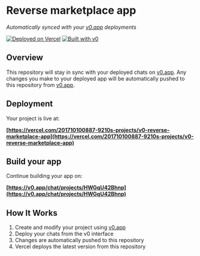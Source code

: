 # Reverse marketplace app

*Automatically synced with your [v0.app](https://v0.app) deployments*

[![Deployed on Vercel](https://img.shields.io/badge/Deployed%20on-Vercel-black?style=for-the-badge&logo=vercel)](https://vercel.com/201710100887-9210s-projects/v0-reverse-marketplace-app)
[![Built with v0](https://img.shields.io/badge/Built%20with-v0.app-black?style=for-the-badge)](https://v0.app/chat/projects/HWGqU42Bhnp)

## Overview

This repository will stay in sync with your deployed chats on [v0.app](https://v0.app).
Any changes you make to your deployed app will be automatically pushed to this repository from [v0.app](https://v0.app).

## Deployment

Your project is live at:

**[https://vercel.com/201710100887-9210s-projects/v0-reverse-marketplace-app](https://vercel.com/201710100887-9210s-projects/v0-reverse-marketplace-app)**

## Build your app

Continue building your app on:

**[https://v0.app/chat/projects/HWGqU42Bhnp](https://v0.app/chat/projects/HWGqU42Bhnp)**

## How It Works

1. Create and modify your project using [v0.app](https://v0.app)
2. Deploy your chats from the v0 interface
3. Changes are automatically pushed to this repository
4. Vercel deploys the latest version from this repository
